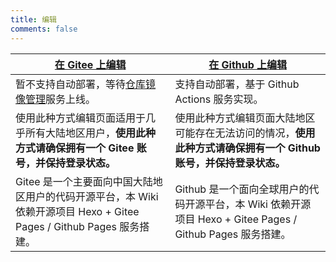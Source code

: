 ```yaml
---
title: 编辑
comments: false
---
```

<div id="page_edit_point">
<script>
    var path;
    try {
        path = document.URL.split('://')[1].split(document.domain)[1].split('/edit/?')[1];
    } catch(e) {}
    if(path == undefined) {
        document.getElementById('page_edit_point').parentElement.parentElement.parentElement.style.display = 'none';
    }
</script>

<!--more-->

|<a href="javascript:;" onclick="gitee()"><i class="fab fa-git fa-fw"></i> 在 Gitee 上编辑</a>|<a href="javascript:;" onclick="github()"><i class="fab fa-github fa-fw"></i> 在 Github 上编辑</a>|
|-|-|
|暂不支持自动部署，等待[仓库镜像管理](https://gitee.com/help/articles/4336)服务上线。|支持自动部署，基于 Github Actions 服务实现。|
|使用此种方式编辑页面适用于几乎所有大陆地区用户，**使用此种方式请确保拥有一个 Gitee 账号，并保持登录状态。** |使用此种方式编辑页面大陆地区可能存在无法访问的情况，**使用此种方式请确保拥有一个 Github 账号，并保持登录状态。**|
|Gitee 是一个主要面向中国大陆地区用户的代码开源平台，本 Wiki 依赖开源项目 Hexo + Gitee Pages / Github Pages 服务搭建。|Github 是一个面向全球用户的代码开源平台，本 Wiki 依赖开源项目 Hexo + Gitee Pages / Github Pages 服务搭建。|

<script>
    if(path == undefined) {
        window.location.href = '/';
    }
    function gitee() {
        window.location.href = 'https://gitee.com/kuiba-wiki/kuiba-wiki/edit/master/source/' + path;
    }
    function github() {
        window.location.href = 'https://github.com/Kuiba-Wiki/Kuiba-Wiki.github.io/edit/master/source/' + path;
    }
</script>

<style>
    .post-header, .post-footer, .post-edit-link {
        display: none;
    }
</style>